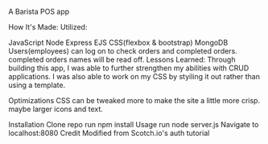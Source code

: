 A Barista POS app

How It's Made:
Utilized:

JavaScript
Node
Express
EJS
CSS(flexbox & bootstrap)
MongoDB
Users(employees) can log on to check orders and completed orders. completed orders names will be read off.
Lessons Learned:
Through building this app, I was able to further strengthen my abilities with CRUD applications. I was also able to work on my CSS by styiling it out rather than using a template.

Optimizations
CSS can be tweaked more to make the site a little more crisp. maybe larger icons and text.

Installation
Clone repo
run npm install
Usage
run node server.js
Navigate to localhost:8080
Credit
Modified from Scotch.io's auth tutorial
